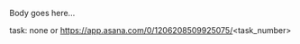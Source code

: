 Body goes here...

task: none or https://app.asana.com/0/1206208509925075/<task_number>

<!--
  PR title and body follows conventional commit; https://www.conventionalcommits.org/en/v1.0.0
  Title template: `type(app/pkg): concise description`
  See allowed types: https://github.com/conventional-changelog/commitlint/tree/master/%40commitlint/config-conventional#type-enum
  Description must be concise: lower case, no punctuation, no more than 50 characters.
  Scope must be concise: only a one or two folders; e.g. 'halo/cmd' or 'github' or '*'
-->
